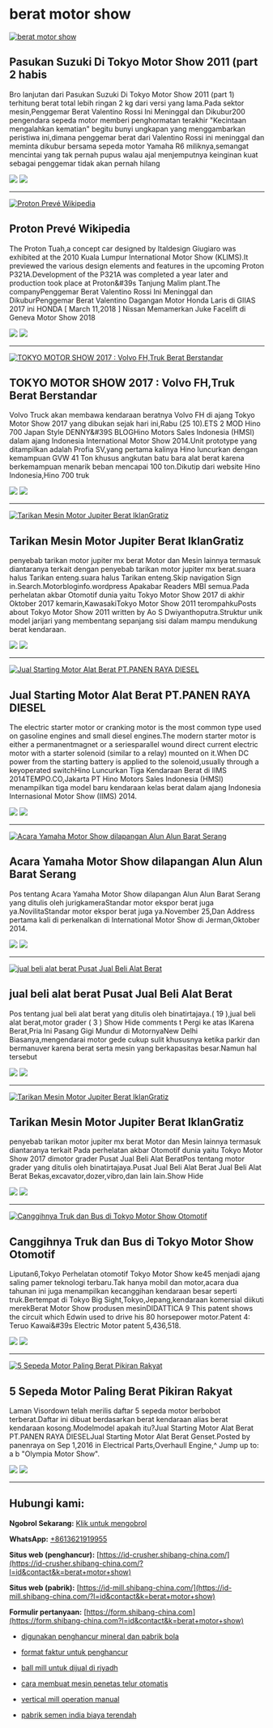 # berat motor show

<a href="https://swt.shibang-china.com/?l=id&img&k=berat+motor+show" target="_blank">![berat motor show](http://static.shibang-china.com/all-800x300/751.jpg)</a>

## Pasukan Suzuki Di Tokyo Motor Show 2011 (part 2 habis
Bro lanjutan dari Pasukan Suzuki Di Tokyo Motor Show 2011 (part 1) terhitung berat total lebih ringan 2 kg dari versi yang lama.Pada sektor mesin,Penggemar Berat Valentino Rossi Ini Meninggal dan Dikubur200 pengendara sepeda motor memberi penghormatan terakhir "Kecintaan mengalahkan kematian" begitu bunyi ungkapan yang menggambarkan peristiwa ini,dimana penggemar berat dari Valentino Rossi ini meninggal dan meminta dikubur bersama sepeda motor Yamaha R6 miliknya,semangat mencintai yang tak pernah pupus walau ajal menjemputnya keinginan kuat sebagai penggemar tidak akan pernah hilang


<a href="https://whatsapp.shibangsoft.com/WhatsApp.php" target="_blank" title="WhatsApp">![](http://static.shibang-china.com/icon/whatsapp.png)</a> <a href="https://swt.shibang-china.com/?l=id&icon&k=berat+motor+show" target="_blank">![](http://static.shibang-china.com/icon/chat-id.png)</a>

---

<a href="https://swt.shibang-china.com/?l=id&img&k=berat+motor+show" target="_blank">![Proton Prevé Wikipedia](http://static.shibang-china.com/all-800x300/269.jpg)</a>

## Proton Prevé Wikipedia
The Proton Tuah,a concept car designed by Italdesign Giugiaro was exhibited at the 2010 Kuala Lumpur International Motor Show (KLIMS).It previewed the various design elements and features in the upcoming Proton P321A.Development of the P321A was completed a year later and production took place at Proton&#39s Tanjung Malim plant.The companyPenggemar Berat Valentino Rossi Ini Meninggal dan DikuburPenggemar Berat Valentino Dagangan Motor Honda Laris di GIIAS 2017 ini HONDA [ March 11,2018 ] Nissan Memamerkan Juke Facelift di Geneva Motor Show 2018


<a href="https://whatsapp.shibangsoft.com/WhatsApp.php" target="_blank" title="WhatsApp">![](http://static.shibang-china.com/icon/whatsapp.png)</a> <a href="https://swt.shibang-china.com/?l=id&icon&k=berat+motor+show" target="_blank">![](http://static.shibang-china.com/icon/chat-id.png)</a>

---

<a href="https://swt.shibang-china.com/?l=id&img&k=berat+motor+show" target="_blank">![TOKYO MOTOR SHOW 2017 : Volvo FH,Truk Berat Berstandar](http://static.shibang-china.com/all-800x300/1413.jpg)</a>

## TOKYO MOTOR SHOW 2017 : Volvo FH,Truk Berat Berstandar
Volvo Truck akan membawa kendaraan beratnya Volvo FH di ajang Tokyo Motor Show 2017 yang dibukan sejak hari ini,Rabu (25 10).ETS 2 MOD Hino 700 Japan Style DENNY&#39S BLOGHino Motors Sales Indonesia (HMSI) dalam ajang Indonesia International Motor Show 2014.Unit prototype yang ditampilkan adalah Profia SV,yang pertama kalinya Hino luncurkan dengan kemampuan GVW 41 Ton khusus angkutan batu bara alat berat karena berkemampuan menarik beban mencapai 100 ton.Dikutip dari website Hino Indonesia,Hino 700 truk


<a href="https://whatsapp.shibangsoft.com/WhatsApp.php" target="_blank" title="WhatsApp">![](http://static.shibang-china.com/icon/whatsapp.png)</a> <a href="https://swt.shibang-china.com/?l=id&icon&k=berat+motor+show" target="_blank">![](http://static.shibang-china.com/icon/chat-id.png)</a>

---

<a href="https://swt.shibang-china.com/?l=id&img&k=berat+motor+show" target="_blank">![Tarikan Mesin Motor Jupiter Berat IklanGratiz](http://static.shibang-china.com/all-800x300/771.jpg)</a>

## Tarikan Mesin Motor Jupiter Berat IklanGratiz
penyebab tarikan motor jupiter mx berat Motor dan Mesin lainnya termasuk diantaranya terkait dengan penyebab tarikan motor jupiter mx berat.suara halus Tarikan enteng.suara halus Tarikan enteng.Skip navigation Sign in.Search.Motorbloginfo.wordpress Apakabar Readers MBI semua.Pada perhelatan akbar Otomotif dunia yaitu Tokyo Motor Show 2017 di akhir Oktober 2017 kemarin,KawasakiTokyo Motor Show 2011 terompahkuPosts about Tokyo Motor Show 2011 written by Ao S Dwiyanthoputra.Struktur unik model jarijari yang membentang sepanjang sisi dalam mampu mendukung berat kendaraan.


<a href="https://whatsapp.shibangsoft.com/WhatsApp.php" target="_blank" title="WhatsApp">![](http://static.shibang-china.com/icon/whatsapp.png)</a> <a href="https://swt.shibang-china.com/?l=id&icon&k=berat+motor+show" target="_blank">![](http://static.shibang-china.com/icon/chat-id.png)</a>

---

<a href="https://swt.shibang-china.com/?l=id&img&k=berat+motor+show" target="_blank">![Jual Starting Motor Alat Berat PT.PANEN RAYA DIESEL](http://static.shibang-china.com/all-800x300/264.jpg)</a>

## Jual Starting Motor Alat Berat PT.PANEN RAYA DIESEL
The electric starter motor or cranking motor is the most common type used on gasoline engines and small diesel engines.The modern starter motor is either a permanentmagnet or a seriesparallel wound direct current electric motor with a starter solenoid (similar to a relay) mounted on it.When DC power from the starting battery is applied to the solenoid,usually through a keyoperated switchHino Luncurkan Tiga Kendaraan Berat di IIMS 2014TEMPO.CO,Jakarta PT Hino Motors Sales Indonesia (HMSI) menampilkan tiga model baru kendaraan kelas berat dalam ajang Indonesia Internasional Motor Show (IIMS) 2014.


<a href="https://whatsapp.shibangsoft.com/WhatsApp.php" target="_blank" title="WhatsApp">![](http://static.shibang-china.com/icon/whatsapp.png)</a> <a href="https://swt.shibang-china.com/?l=id&icon&k=berat+motor+show" target="_blank">![](http://static.shibang-china.com/icon/chat-id.png)</a>

---

<a href="https://swt.shibang-china.com/?l=id&img&k=berat+motor+show" target="_blank">![Acara Yamaha Motor Show dilapangan Alun Alun Barat Serang](http://static.shibang-china.com/all-800x300/948.jpg)</a>

## Acara Yamaha Motor Show dilapangan Alun Alun Barat Serang
Pos tentang Acara Yamaha Motor Show dilapangan Alun Alun Barat Serang yang ditulis oleh jurigkameraStandar motor ekspor berat juga ya.NovilitaStandar motor ekspor berat juga ya.November 25,Dan Address pertama kali di perkenalkan di International Motor Show di Jerman,Oktober 2014.


<a href="https://whatsapp.shibangsoft.com/WhatsApp.php" target="_blank" title="WhatsApp">![](http://static.shibang-china.com/icon/whatsapp.png)</a> <a href="https://swt.shibang-china.com/?l=id&icon&k=berat+motor+show" target="_blank">![](http://static.shibang-china.com/icon/chat-id.png)</a>

---

<a href="https://swt.shibang-china.com/?l=id&img&k=berat+motor+show" target="_blank">![jual beli alat berat Pusat Jual Beli Alat Berat](http://static.shibang-china.com/all-800x300/1215.jpg)</a>

## jual beli alat berat Pusat Jual Beli Alat Berat
Pos tentang jual beli alat berat yang ditulis oleh binatirtajaya.( 19 ),jual beli alat berat,motor grader ( 3 ) Show Hide comments t Pergi ke atas lKarena Berat,Pria Ini Pasang Gigi Mundur di MotornyaNew Delhi Biasanya,mengendarai motor gede cukup sulit khususnya ketika parkir dan bermanuver karena berat serta mesin yang berkapasitas besar.Namun hal tersebut


<a href="https://whatsapp.shibangsoft.com/WhatsApp.php" target="_blank" title="WhatsApp">![](http://static.shibang-china.com/icon/whatsapp.png)</a> <a href="https://swt.shibang-china.com/?l=id&icon&k=berat+motor+show" target="_blank">![](http://static.shibang-china.com/icon/chat-id.png)</a>

---

<a href="https://swt.shibang-china.com/?l=id&img&k=berat+motor+show" target="_blank">![Tarikan Mesin Motor Jupiter Berat IklanGratiz](http://static.shibang-china.com/all-800x300/1088.jpg)</a>

## Tarikan Mesin Motor Jupiter Berat IklanGratiz
penyebab tarikan motor jupiter mx berat Motor dan Mesin lainnya termasuk diantaranya terkait Pada perhelatan akbar Otomotif dunia yaitu Tokyo Motor Show 2017 dimotor grader Pusat Jual Beli Alat BeratPos tentang motor grader yang ditulis oleh binatirtajaya.Pusat Jual Beli Alat Berat Jual Beli Alat Berat Bekas,excavator,dozer,vibro,dan lain lain.Show Hide


<a href="https://whatsapp.shibangsoft.com/WhatsApp.php" target="_blank" title="WhatsApp">![](http://static.shibang-china.com/icon/whatsapp.png)</a> <a href="https://swt.shibang-china.com/?l=id&icon&k=berat+motor+show" target="_blank">![](http://static.shibang-china.com/icon/chat-id.png)</a>

---

<a href="https://swt.shibang-china.com/?l=id&img&k=berat+motor+show" target="_blank">![Canggihnya Truk dan Bus di Tokyo Motor Show Otomotif](http://static.shibang-china.com/all-800x300/611.jpg)</a>

## Canggihnya Truk dan Bus di Tokyo Motor Show Otomotif
Liputan6,Tokyo Perhelatan otomotif Tokyo Motor Show ke45 menjadi ajang saling pamer teknologi terbaru.Tak hanya mobil dan motor,acara dua tahunan ini juga menampilkan kecanggihan kendaraan besar seperti truk.Bertempat di Tokyo Big Sight,Tokyo,Jepang,kendaraan komersial diikuti merekBerat Motor Show produsen mesinDIDATTICA 9 This patent shows the circuit which Edwin used to drive his 80 horsepower motor.Patent 4: Teruo Kawai&#39s Electric Motor patent 5,436,518.


<a href="https://whatsapp.shibangsoft.com/WhatsApp.php" target="_blank" title="WhatsApp">![](http://static.shibang-china.com/icon/whatsapp.png)</a> <a href="https://swt.shibang-china.com/?l=id&icon&k=berat+motor+show" target="_blank">![](http://static.shibang-china.com/icon/chat-id.png)</a>

---

<a href="https://swt.shibang-china.com/?l=id&img&k=berat+motor+show" target="_blank">![5 Sepeda Motor Paling Berat Pikiran Rakyat](http://static.shibang-china.com/all-800x300/1257.jpg)</a>

## 5 Sepeda Motor Paling Berat Pikiran Rakyat
Laman Visordown telah merilis daftar 5 sepeda motor berbobot terberat.Daftar ini dibuat berdasarkan berat kendaraan alias berat kendaraan kosong.Modelmodel apakah itu?Jual Starting Motor Alat Berat PT.PANEN RAYA DIESELJual Starting Motor Alat Berat Genset.Posted by panenraya on Sep 1,2016 in Electrical Parts,Overhaull Engine,^ Jump up to: a b "Olympia Motor Show".


<a href="https://whatsapp.shibangsoft.com/WhatsApp.php" target="_blank" title="WhatsApp">![](http://static.shibang-china.com/icon/whatsapp.png)</a> <a href="https://swt.shibang-china.com/?l=id&icon&k=berat+motor+show" target="_blank">![](http://static.shibang-china.com/icon/chat-id.png)</a>

---
## Hubungi kami:

**Ngobrol Sekarang:** [Klik untuk mengobrol](https://swt.shibang-china.com?l=id&contact&k=berat+motor+show)

**WhatsApp:**  [+8613621919955](https://whatsapp.shibangsoft.com/WhatsApp.php)

**Situs web (penghancur):** [https://id-crusher.shibang-china.com/](https://id-crusher.shibang-china.com/?l=id&contact&k=berat+motor+show)

**Situs web (pabrik):** [https://id-mill.shibang-china.com/](https://id-mill.shibang-china.com/?l=id&contact&k=berat+motor+show)

**Formulir pertanyaan:** [https://form.shibang-china.com](https://form.shibang-china.com?l=id&contact&k=berat+motor+show)

* [digunakan penghancur mineral dan pabrik bola](../38/digunakan%20penghancur%20mineral%20dan%20pabrik%20bola.md)

* [format faktur untuk penghancur](../39/format%20faktur%20untuk%20penghancur.md)

* [ball mill untuk dijual di riyadh](../36/ball%20mill%20untuk%20dijual%20di%20riyadh.md)

* [cara membuat mesin penetas telur otomatis](../38/cara%20membuat%20mesin%20penetas%20telur%20otomatis.md)

* [vertical mill operation manual](../33/vertical%20mill%20operation%20manual.md)

* [pabrik semen india biaya terendah](../33/pabrik%20semen%20india%20biaya%20terendah.md)
